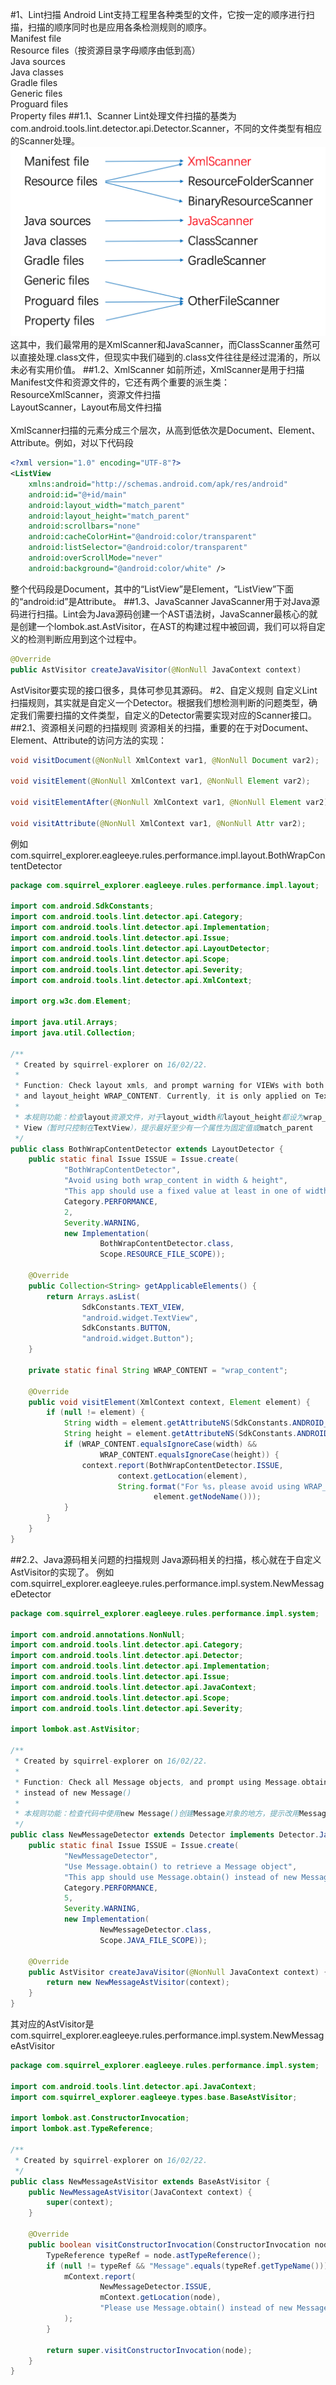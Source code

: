 #1、Lint扫描
Android Lint支持工程里各种类型的文件，它按一定的顺序进行扫描，扫描的顺序同时也是应用各条检测规则的顺序。
<br>
Manifest file
<br>
Resource files（按资源目录字母顺序由低到高）
<br>
Java sources
<br>
Java classes
<br>
Gradle files
<br>
Generic files
<br>
Proguard files
<br>
Property files
##1.1、Scanner
Lint处理文件扫描的基类为com.android.tools.lint.detector.api.Detector.Scanner，不同的文件类型有相应的Scanner处理。
<br>
![Scanner映射关系](https://github.com/squirrel-explorer/squirrel-deposits/blob/master/images/Lint_Scanner_Mapping.png)
<br>
这其中，我们最常用的是XmlScanner和JavaScanner，而ClassScanner虽然可以直接处理.class文件，但现实中我们碰到的.class文件往往是经过混淆的，所以未必有实用价值。
##1.2、XmlScanner
如前所述，XmlScanner是用于扫描Manifest文件和资源文件的，它还有两个重要的派生类：
<br>
ResourceXmlScanner，资源文件扫描
<br>
LayoutScanner，Layout布局文件扫描
<br><br>
XmlScanner扫描的元素分成三个层次，从高到低依次是Document、Element、Attribute。例如，对以下代码段
```xml
<?xml version="1.0" encoding="UTF-8"?>
<ListView
    xmlns:android="http://schemas.android.com/apk/res/android"
    android:id="@+id/main"
    android:layout_width="match_parent"
    android:layout_height="match_parent"
    android:scrollbars="none"
    android:cacheColorHint="@android:color/transparent"
    android:listSelector="@android:color/transparent"
    android:overScrollMode="never"
    android:background="@android:color/white" />
```
整个代码段是Document，其中的“ListView”是Element，“ListView”下面的“android:id”是Attribute。
##1.3、JavaScanner
JavaScanner用于对Java源码进行扫描。Lint会为Java源码创建一个AST语法树，JavaScanner最核心的就是创建一个lombok.ast.AstVisitor，在AST的构建过程中被回调，我们可以将自定义的检测判断应用到这个过程中。
```java
@Override
public AstVisitor createJavaVisitor(@NonNull JavaContext context)
```
AstVisitor要实现的接口很多，具体可参见其源码。
#2、自定义规则
自定义Lint扫描规则，其实就是自定义一个Detector。根据我们想检测判断的问题类型，确定我们需要扫描的文件类型，自定义的Detector需要实现对应的Scanner接口。
##2.1、资源相关问题的扫描规则
资源相关的扫描，重要的在于对Document、Element、Attribute的访问方法的实现：
```java
void visitDocument(@NonNull XmlContext var1, @NonNull Document var2);

void visitElement(@NonNull XmlContext var1, @NonNull Element var2);

void visitElementAfter(@NonNull XmlContext var1, @NonNull Element var2);

void visitAttribute(@NonNull XmlContext var1, @NonNull Attr var2);
```
例如com.squirrel_explorer.eagleeye.rules.performance.impl.layout.BothWrapContentDetector
```java
package com.squirrel_explorer.eagleeye.rules.performance.impl.layout;

import com.android.SdkConstants;
import com.android.tools.lint.detector.api.Category;
import com.android.tools.lint.detector.api.Implementation;
import com.android.tools.lint.detector.api.Issue;
import com.android.tools.lint.detector.api.LayoutDetector;
import com.android.tools.lint.detector.api.Scope;
import com.android.tools.lint.detector.api.Severity;
import com.android.tools.lint.detector.api.XmlContext;

import org.w3c.dom.Element;

import java.util.Arrays;
import java.util.Collection;

/**
 * Created by squirrel-explorer on 16/02/22.
 *
 * Function: Check layout xmls, and prompt warning for VIEWs with both layout_width
 * and layout_height WRAP_CONTENT. Currently, it is only applied on TextView.
 *
 * 本规则功能：检查layout资源文件，对于layout_width和layout_height都设为wrap_content的
 * View（暂时只控制在TextView），提示最好至少有一个属性为固定值或match_parent
 */
public class BothWrapContentDetector extends LayoutDetector {
    public static final Issue ISSUE = Issue.create(
            "BothWrapContentDetector",
            "Avoid using both wrap_content in width & height",
            "This app should use a fixed value at least in one of width & height.",
            Category.PERFORMANCE,
            2,
            Severity.WARNING,
            new Implementation(
                    BothWrapContentDetector.class,
                    Scope.RESOURCE_FILE_SCOPE));

    @Override
    public Collection<String> getApplicableElements() {
        return Arrays.asList(
                SdkConstants.TEXT_VIEW,
                "android.widget.TextView",
                SdkConstants.BUTTON,
                "android.widget.Button");
    }

    private static final String WRAP_CONTENT = "wrap_content";

    @Override
    public void visitElement(XmlContext context, Element element) {
        if (null != element) {
            String width = element.getAttributeNS(SdkConstants.ANDROID_URI, "layout_width");
            String height = element.getAttributeNS(SdkConstants.ANDROID_URI, "layout_height");
            if (WRAP_CONTENT.equalsIgnoreCase(width) &&
                    WRAP_CONTENT.equalsIgnoreCase(height)) {
                context.report(BothWrapContentDetector.ISSUE,
                        context.getLocation(element),
                        String.format("For %s，please avoid using WRAP_CONTENT both in layout_width and layout_height",
                                element.getNodeName()));
            }
        }
    }
}
```
##2.2、Java源码相关问题的扫描规则
Java源码相关的扫描，核心就在于自定义AstVisitor的实现了。
例如com.squirrel_explorer.eagleeye.rules.performance.impl.system.NewMessageDetector
```java
package com.squirrel_explorer.eagleeye.rules.performance.impl.system;

import com.android.annotations.NonNull;
import com.android.tools.lint.detector.api.Category;
import com.android.tools.lint.detector.api.Detector;
import com.android.tools.lint.detector.api.Implementation;
import com.android.tools.lint.detector.api.Issue;
import com.android.tools.lint.detector.api.JavaContext;
import com.android.tools.lint.detector.api.Scope;
import com.android.tools.lint.detector.api.Severity;

import lombok.ast.AstVisitor;

/**
 * Created by squirrel-explorer on 16/02/22.
 *
 * Function: Check all Message objects, and prompt using Message.obtain()
 * instead of new Message()
 *
 * 本规则功能：检查代码中使用new Message()创建Message对象的地方，提示改用Message.obtain()
 */
public class NewMessageDetector extends Detector implements Detector.JavaScanner {
    public static final Issue ISSUE = Issue.create(
            "NewMessageDetector",
            "Use Message.obtain() to retrieve a Message object",
            "This app should use Message.obtain() instead of new Message().",
            Category.PERFORMANCE,
            5,
            Severity.WARNING,
            new Implementation(
                    NewMessageDetector.class,
                    Scope.JAVA_FILE_SCOPE));

    @Override
    public AstVisitor createJavaVisitor(@NonNull JavaContext context) {
        return new NewMessageAstVisitor(context);
    }
}
```
其对应的AstVisitor是com.squirrel_explorer.eagleeye.rules.performance.impl.system.NewMessageAstVisitor
```java
package com.squirrel_explorer.eagleeye.rules.performance.impl.system;

import com.android.tools.lint.detector.api.JavaContext;
import com.squirrel_explorer.eagleeye.types.base.BaseAstVisitor;

import lombok.ast.ConstructorInvocation;
import lombok.ast.TypeReference;

/**
 * Created by squirrel-explorer on 16/02/22.
 */
public class NewMessageAstVisitor extends BaseAstVisitor {
    public NewMessageAstVisitor(JavaContext context) {
        super(context);
    }

    @Override
    public boolean visitConstructorInvocation(ConstructorInvocation node) {
        TypeReference typeRef = node.astTypeReference();
        if (null != typeRef && "Message".equals(typeRef.getTypeName())) {
            mContext.report(
                    NewMessageDetector.ISSUE,
                    mContext.getLocation(node),
                    "Please use Message.obtain() instead of new Message()"
            );
        }

        return super.visitConstructorInvocation(node);
    }
}
```
